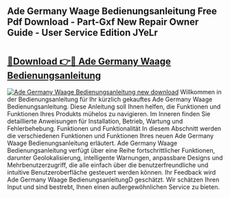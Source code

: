 ## Ade Germany Waage Bedienungsanleitung Free Pdf Download - Part-Gxf New Repair Owner Guide - User Service Edition JYeLr

# <h2><a href="http://df3z368.blite.top/?on=Ade+Germany+Waage+Bedienungsanleitung">🔗Download 👉🔴 Ade Germany Waage Bedienungsanleitung</a></h2>

[![Ade Germany Waage Bedienungsanleitung new download](https://i.imgur.com/lujVjoI.png)](http://df3z368.blite.top/?on=Ade+Germany+Waage+Bedienungsanleitung)
Willkommen in der Bedienungsanleitung für Ihr kürzlich gekauftes Ade Germany Waage Bedienungsanleitung. Diese Anleitung soll Ihnen helfen, die Funktionen und Funktionen Ihres Produkts mühelos zu navigieren. Im Inneren finden Sie detaillierte Anweisungen für Installation, Betrieb, Wartung und Fehlerbehebung. Funktionen und Funktionalität In diesem Abschnitt werden die verschiedenen Funktionen und Funktionen Ihres neuen Ade Germany Waage Bedienungsanleitung erläutert. Ade Germany Waage Bedienungsanleitung verfügt über eine Reihe fortschrittlicher Funktionen, darunter Geolokalisierung, intelligente Warnungen, anpassbare Designs und Mehrbenutzerzugriff, die alle einfach über die benutzerfreundliche und intuitive Benutzeroberfläche gesteuert werden können. Ihr Feedback wird Ade Germany Waage BedienungsanleitungD geschätzt. Wir schätzen Ihren Input und sind bestrebt, Ihnen einen außergewöhnlichen Service zu bieten.
